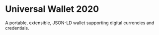 # Universal Wallet 2020

A portable, extensible, JSON-LD wallet supporting digital currencies and credentials.